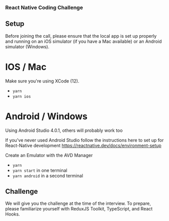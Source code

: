 ### React Native Coding Challenge 

## Setup

Before joining the call, please ensure that the local app is set up properly and running on an iOS simulator (if you have a Mac available) or an Android simulator (Windows).

# IOS / Mac
Make sure you're using XCode (12).
- `yarn` 
- `yarn ios`

# Android / Windows
Using Android Studio 4.0.1, others will probably work too

If you've never used Android Studio follow the instructions here to set up for React-Native development https://reactnative.dev/docs/environment-setup

Create an Emulator with the AVD Manager
- `yarn`
- `yarn start` in one terminal
- `yarn android` in a second terminal


## Challenge
We will give you the challenge at the time of the interview. To prepare, please familiarize yourself with ReduxJS Toolkit, TypeScript, and React Hooks.


 